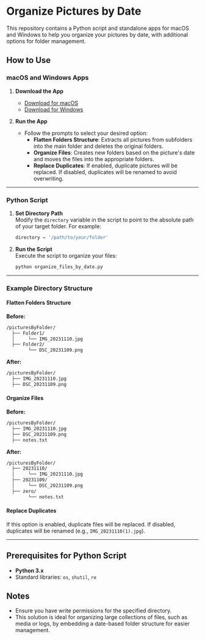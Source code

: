 # Organize Pictures by Date

This repository contains a Python script and standalone apps for macOS and Windows to help you organize your pictures by date, with additional options for folder management.

## How to Use

### macOS and Windows Apps

1. **Download the App**  
   - [Download for macOS](#https://github.com/user-attachments/files/17757203/PicOrganizer.zip)  
   - [Download for Windows](#)

2. **Run the App**  
   - Follow the prompts to select your desired option:
     - **Flatten Folders Structure**: Extracts all pictures from subfolders into the main folder and deletes the original folders.
     - **Organize Files**: Creates new folders based on the picture's date and moves the files into the appropriate folders.
     - **Replace Duplicates**: If enabled, duplicate pictures will be replaced. If disabled, duplicates will be renamed to avoid overwriting.
   
---

### Python Script

1. **Set Directory Path**  
   Modify the `directory` variable in the script to point to the absolute path of your target folder. For example:  
   ```python
   directory = '/path/to/your/folder'
   ```

2. **Run the Script**  
   Execute the script to organize your files:  
   ```bash
   python organize_files_by_date.py
   ```

---

### Example Directory Structure

#### Flatten Folders Structure  
**Before:**  
```bash
/picturesByFolder/
  ├── Folder1/
  │     └── IMG_20231110.jpg
  ├── Folder2/
        └── DSC_20231109.png
```  
**After:**  
```bash
/picturesByFolder/
  ├── IMG_20231110.jpg
  ├── DSC_20231109.png
```

#### Organize Files  
**Before:**  
```bash
/picturesByFolder/
  ├── IMG_20231110.jpg
  ├── DSC_20231109.png
  ├── notes.txt
```  
**After:**  
```bash
/picturesByFolder/
  ├── 20231110/
  │     └── IMG_20231110.jpg
  ├── 20231109/
  │     └── DSC_20231109.png
  ├── zero/
        └── notes.txt
```

#### Replace Duplicates  
If this option is enabled, duplicate files will be replaced. If disabled, duplicates will be renamed (e.g., `IMG_20231110(1).jpg`).

---

## Prerequisites for Python Script

- **Python 3.x**  
- Standard libraries: `os`, `shutil`, `re`

## Notes

- Ensure you have write permissions for the specified directory.  
- This solution is ideal for organizing large collections of files, such as media or logs, by embedding a date-based folder structure for easier management.
